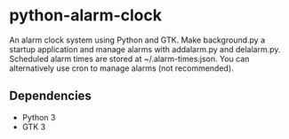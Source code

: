 # python-alarm-clock

An alarm clock system using Python and GTK. Make background.py a startup application and manage alarms with addalarm.py and delalarm.py. Scheduled alarm times are stored at ~/.alarm-times.json. You can alternatively use cron to manage alarms (not recommended).

## Dependencies
- Python 3
- GTK 3

